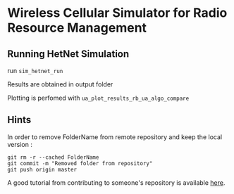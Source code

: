 # Wireless Cellular Simulator for Radio Resource Management

## Running HetNet Simulation

run `sim_hetnet_run`

Results are obtained in output folder

Plotting is perfomed with `ua_plot_results_rb_ua_algo_compare`

## Hints 

In order to remove FolderName from remote repository and keep the local version :

	git rm -r --cached FolderName
	git commit -m "Removed folder from repository"
	git push origin master

A good tutorial from contributing to someone's repository is available [here](http://kbroman.org/github_tutorial/pages/fork.html).